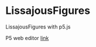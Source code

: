 # LissajousFigures
LissajousFigures with p5.js

P5 web editor [link](https://editor.p5js.org/CodingOtaku/sketches/HyJ5hgcu7)
